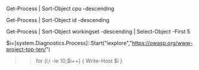 Get-Process | Sort-Object cpu -descending

Get-Process | Sort-Object id -descending

Get-Process | Sort-Object workingset -descending | Select-Object -First 5

$i=[system.Diagnostics.Process]::Start("iexplore","https://owasp.org/www-project-top-ten/")
>> for ($i;$i -le 10;$i++)
>> {
>> Write-Host $i
}
